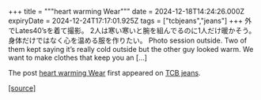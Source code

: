 +++
title = """heart warming Wear"""
date = 2024-12-18T14:24:26.000Z
expiryDate = 2024-12-24T17:17:01.925Z
tags = ["tcbjeans","jeans"]
+++
外でLates40’sを着て撮影。 2人は寒い寒いと腕を組んでるのに1人だけ暖かそう。 身体だけではなく心を温める服を作りたい。 Photo session outside. Two of them kept saying it’s really cold outside but the other guy looked warm. We want to make clothes that keep you an \[…\]

The post [heart warming Wear](http://tcbjeans.com/2024/12/18/50450) first appeared on [TCB jeans](http://tcbjeans.com).

[[source]](http://tcbjeans.com/2024/12/18/50450)

